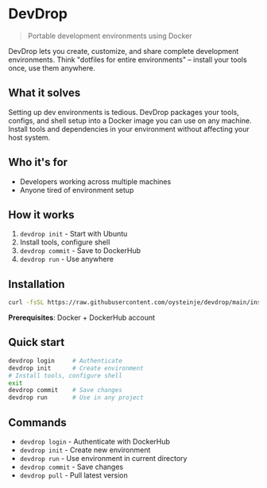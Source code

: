 # DevDrop

> Portable development environments using Docker

DevDrop lets you create, customize, and share complete development environments. Think "dotfiles for entire environments" – install your tools once, use them anywhere.

## What it solves

Setting up dev environments is tedious. DevDrop packages your tools, configs, and shell setup into a Docker image you can use on any machine. Install tools and dependencies in your environment without affecting your host system.

## Who it's for

- Developers working across multiple machines
- Anyone tired of environment setup

## How it works

1. `devdrop init` - Start with Ubuntu
2. Install tools, configure shell
3. `devdrop commit` - Save to DockerHub
4. `devdrop run` - Use anywhere

## Installation

```bash
curl -fsSL https://raw.githubusercontent.com/oysteinje/devdrop/main/install.sh | bash
```

**Prerequisites**: Docker + DockerHub account

## Quick start

```bash
devdrop login     # Authenticate
devdrop init      # Create environment
# Install tools, configure shell
exit
devdrop commit    # Save changes
devdrop run       # Use in any project
```

## Commands

- `devdrop login` - Authenticate with DockerHub
- `devdrop init` - Create new environment
- `devdrop run` - Use environment in current directory
- `devdrop commit` - Save changes
- `devdrop pull` - Pull latest version
